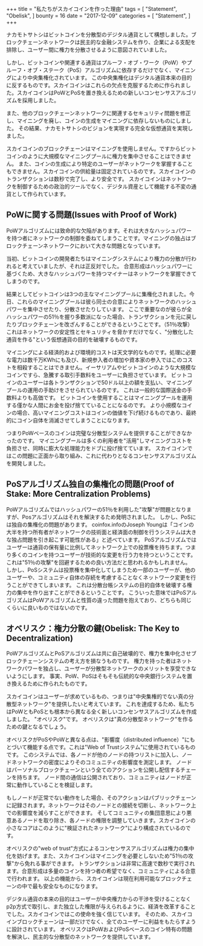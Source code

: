 +++
title = "私たちがスカイコインを作った理由"
tags = [
    "Statement",
    "Obelisk",
]
bounty = 16
date = "2017-12-09"
categories = [
    "Statement",
]
+++

ナカモトサトシはビットコインを分散型のデジタル通貨として構想しました。ブロックチェーンネットワークは民主的な金融システムを作り、企業による支配を排除し、ユーザー間に権力を分散させるように意図されていました。

しかし、ビットコインや関連する通貨はプルーフ・オブ・ワーク（PoW）やプルーフ・オブ・ステーク（PoS）アルゴリズムに依存するだけでなく、マイニングにより中央集権化されています。
この中央集権化はデジタル通貨本来の目的に反するものです。スカイコインはこれらの欠点を克服するために作られました。スカイコインはPoWとPoSを置き換えるための新しいコンセンサスアルゴリズムを採用しました。

また、他のブロックチェーンネットワークに関連するセキュリティ問題を修正し、マイニングを廃し、コインの生成をマイニングに依存しないものにしました。
その結果、ナカモトサトシのビジョンを実現する完全な仮想通貨を実現しました。

スカイコインのブロックチェーンはマイニングを使用しません。ですからビットコインのように大規模なマイニングプールに権力を集中させることはできません。
また、コインの生成により特定のユーザーがネットワークを掌握することもできません。スカイコインの供給量は固定されているのです。スカイコインのトランザクションは数秒で完了し、より安全です。
スカイコインはネットワークを制御するための政治的ツールでなく、デジタル資産として機能する不変の通貨として作られています。

## PoWに関する問題(Issues with Proof of Work)

PoWアルゴリズムには致命的な欠陥があります。それは大きなハッシュパワーを持つ者にネットワークの制御を委ねてしまうことです。マイニングの独占はブロックチェーンネットワークにおいて大きな問題となっています。

当初、ビットコインの開発者たちはマイニングシステムにより権力の分散が行われると考えていましたが、それは正反対でした。
合意形成はハッシュパワーに基づくため、大きなハッシュパワーを持つマイナーはネットワークを掌握できてしまうのです。

結果としてビットコインは3つの主なマイニングプールに集権化されました。今日、これらのマイニングプールは彼ら同士の合意によりネットワークのハッシュパワーを集中させたり、分散させたりしています。
ここで重要なのが彼らが全ハッシュパワーの51％を握り多数派になった場合、トランザクションを元に戻したりブロックチェーンを改ざんすることができるということです。（51％攻撃）
これはネットワークの安定性とセキュリティを脅かすだけでなく、"分散化した通貨を作る"という仮想通貨の目的を破壊するものです。

マイニングによる経済的および環境的コストは天文学的なものです。処理に必要な電力は数千万KWhにも及び、新規参入者の増加や資本家の参入ではこのコストを相殺することはできません。イーサリアムやビットコインのような大規模なコインですら、急騰する取引手数料をユーザーに負担させています。
ビットコインのユーザーは各トランザクションで50ドル以上の額を支払い、マイニングプールの運用の手助けをさせられているのです。
これは一般的な国際送金の手数料よりも高価です。
ビットコインを使用することはマイニングプールを運用する僅かな人間にお金を投げ捨てていることになるのです。
より小規模なコインの場合、高いマイニングコストはコインの価値を下げ続けるものであり、最終的にコイン自体を消滅させてしまうことになります。

つまりPoWベースのコインは完璧な分散型システムを提供することができなかったのです。
マイニングプールは多くの利用者を"活用"しマイニングコストを負担させ、同時に膨大な処理能力をドブに投げ捨てています。
スカイコインではこの問題に正面から取り組み、これに代わりとなるコンセンサスアルゴリズムを開発しました。

## PoSアルゴリズム独自の集権化の問題(Proof of Stake: More Centralization Problems)

PoWアルゴリズムではハッシュパワーの51％を利用した"攻撃"が問題となりますが、Posアルゴリズムはそれを解決するため発明されました。
しかし、PoSには独自の集権化の問題があります。
coinfox.infoのJoseph Youngは「コインの大半を持つ所有者がネットワークの技術面と経済面の制御を行うシステムは大きな独占問題を引き起こす可能性がある」と述べています。
PoSアルゴリズムではユーザーは通貨の保有量に比例してネットワーク上での投票権を持ちます。つまり多くのコインを持つユーザーが技術的な変更を行う力を持つということです。
これは"51％の攻撃"を回避するための良い方法だと思われるかもしれません。
しかし、PoSシステムは投票権を集中化してしまうため一部のユーザーが、他のユーザーや、コミュニティ自体の存続を考慮することなくネットワーク変更を行うことができてしまいます。
これは分散台帳システムの目的自体を破壊する権力の集中を作り出すことができるということです。
こういった意味ではPoSアルゴリズムはPoWアルゴリズムと性質の違った問題を抱えており、どちらも同じくらいに良いものではないのです。

## オベリスク：権力分散の鍵(Obelisk: The Key to Decentralization)

PoWアルゴリズムとPoSアルゴリズムは共に自己破壊的で、権力を集中化させブロックチェーンシステムの考え方を損なうものです。
権力を持った者はネットワークパワーを独占し、ユーザーが分散型ネットワークのメリットを享受できないようにします。
事実、PoW、PoSはそもそも伝統的な中央銀行システムを置き換えるために作られたものです。

スカイコインはユーザーが求めているもの、つまりは"中央集権的でない真の分散型ネットワーク"を提供したいと考えています。
これを達成するため、私たちはPoWともPoSとも根本から異なる全く新しいコンセンサスアルゴリズムを作成しました。
"オベリスク"です。
オベリスクは"真の分散型ネットワーク"を作るための鍵となるでしょう。

オベリスクがPoSやPoWと異なる点は、"影響度（distributed influence）"にもとづいて機能する点です。これは"Web of Trustシステム"に使用されているものです。
このシステムでは、各ノードが他のノードの持つリストに加入し、ノードネットワークの密度によりそのコミュニティの影響度を測定します。
ノードはパーソナルブロックチェーンという全てのアクションを公開し配信するチェーンを持ちます。
ノード間の通信は公開されており、コミュニティはノードが正常に動作していることを検証します。

もしノードが正常でない動作をした場合、そのアクションはパブリックチェーンに記録されます。ネットワークはそのノードとの接続を切断し、ネットワーク上での影響度を減らすことができます。
そしてコミュニティの集団意思により悪意あるノードを取り除き、各ノードの権限を調整していきます。スカイコインの小さなコアはこのように"検証されたネットワーク"により構成されているのです。

オベリスクの"web of trust"方式によるコンセンサスアルゴリズムは権力の集中化を妨げます。また、スカイコインはマイニングを必要としないため"51％の攻撃"から免れる事ができます。
トランザクションは非常に高速で数秒で実行されます。合意形成は多量のコインを持つ者の希望でなく、コミュニティによる合意で行われます。
以上の機能から、スカイコインは現在利用可能なブロックチェーンの中で最も安全なものになります。

デジタル通貨の本来の目的はユーザーが中央権力からの干渉を受けることなくp2p方式で取引し、また独立した権限が与えられるように、経済を改革することでした。スカイコインではこの使命を強く信じています。
そのため、スカイコインブロックチェーンは一部だけでなく、全てのユーザーに利益をもたらすように設計されています。
オベリスクはPoWおよびPoSベースのコイン特有の問題を解決し、民主的な分散型のネットワークを提供しています。
